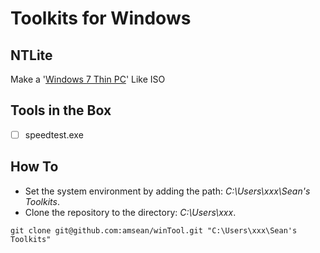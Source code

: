 # Toolkits for Windows

## NTLite

Make a '[Windows 7 Thin PC](https://www.ntlite.com/community/index.php?threads/make-a-windows-7-thin-pc-like-iso.170/)' Like ISO



## Tools in the Box

- [ ]  speedtest.exe



## How To

- Set the system environment by adding the path: *C:\Users\xxx\Sean's Toolkits*.
- Clone the repository to the directory: *C:\Users\xxx*.

```shell
git clone git@github.com:amsean/winTool.git "C:\Users\xxx\Sean's Toolkits"
```



